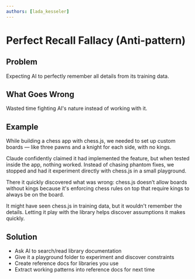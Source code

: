 ```yaml
---
authors: [lada_kesseler]
---
```


# Perfect Recall Fallacy (Anti-pattern)

## Problem
Expecting AI to perfectly remember all details from its training data.

## What Goes Wrong
Wasted time fighting AI's nature instead of working with it.

## Example
While building a chess app with chess.js, we needed to set up custom boards — like three pawns and a knight for each side, with no kings.

Claude confidently claimed it had implemented the feature, but when tested inside the app, nothing worked. Instead of chasing phantom fixes, we stopped and had it experiment directly with chess.js in a small playground. 

There it quickly discovered what was wrong: chess.js doesn’t allow boards without kings because it's enforcing chess rules on top that require kings to always be on the board. 

It might have seen chess.js in training data, but it wouldn't remember the details. Letting it play with the library helps discover assumptions it makes quickly. 

## Solution
- Ask AI to search/read library documentation
- Give it a playground folder to experiment and discover constraints
- Create reference docs for libraries you use
- Extract working patterns into reference docs for next time
